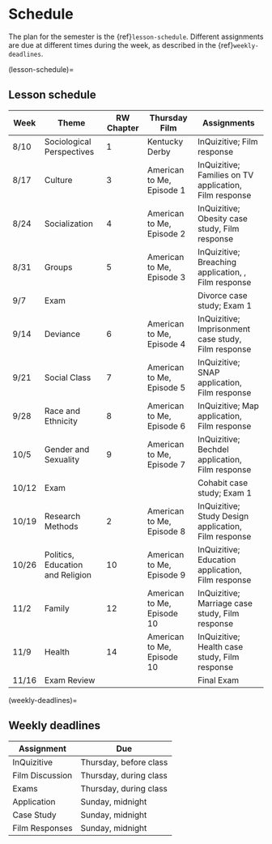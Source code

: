 # Schedule

The plan for the semester is the {ref}`lesson-schedule`. Different assignments are due at different times during the week, as described in the {ref}`weekly-deadlines`.


(lesson-schedule)=
## Lesson schedule
| Week  | Theme                            | RW Chapter | Thursday Film              | Assignments                                            |
|-------|----------------------------------|------------|----------------------------|--------------------------------------------------------|
| 8/10  | Sociological Perspectives        | 1          | Kentucky Derby         | InQuizitive; Film response      |
| 8/17  | Culture                          | 3          | American to Me, Episode 1  | InQuizitive; Families on TV application, Film response |
| 8/24  | Socialization                    | 4          | American to Me, Episode 2  | InQuizitive; Obesity case study, Film response         |
| 8/31  | Groups                           | 5          | American to Me, Episode 3  | InQuizitive; Breaching application, , Film response       |
| 9/7   | Exam                             |            |                            | Divorce case study; Exam 1                             |
| 9/14  | Deviance                         | 6          | American to Me, Episode 4  | InQuizitive; Imprisonment case study, Film response    |
| 9/21  | Social Class                     | 7          | American to Me, Episode 5  | InQuizitive; SNAP application, Film response           |
| 9/28  | Race and Ethnicity               | 8          | American to Me, Episode 6  | InQuizitive; Map application, Film response            |
| 10/5  | Gender and Sexuality             | 9          | American to Me, Episode 7  | InQuizitive; Bechdel application, Film response        |
| 10/12 | Exam                             |            |                            | Cohabit case study; Exam 1                             |
| 10/19 | Research Methods                 | 2          | American to Me, Episode 8  | InQuizitive; Study Design application, Film response   |
| 10/26 | Politics, Education and Religion | 10         | American to Me, Episode 9  | InQuizitive; Education application, Film response      |
| 11/2  | Family                           | 12         | American to Me, Episode 10 | InQuizitive; Marriage case study, Film response        |
| 11/9  | Health                           | 14         | American to Me, Episode 10 | InQuizitive; Health case study, Film response          |
| 11/16 | Exam Review                      |            |                            | Final Exam                                             |

(weekly-deadlines)=
## Weekly deadlines

| Assignment      | Due                    |
|-----------------|------------------------|
| InQuizitive     | Thursday, before class     |
| Film Discussion | Thursday, during class |
| Exams           | Thursday, during class |
| Application     | Sunday, midnight       |
| Case Study      | Sunday, midnight       |
| Film Responses  | Sunday, midnight       |
